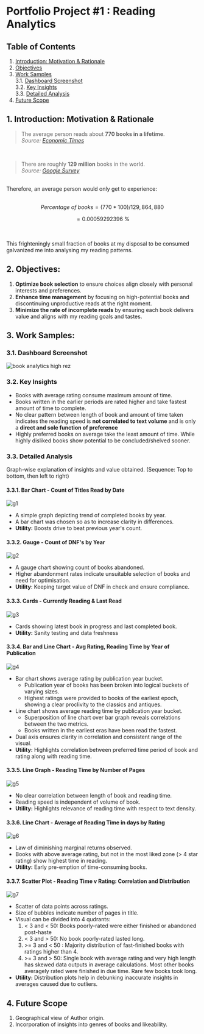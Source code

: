 # Portfolio Project #1 : Reading Analytics  
## Table of Contents

1. [Introduction: Motivation & Rationale](https://github.com/sdspot2034/reading-analytics/blob/main/README.md#1-introduction-motivation--rationale)
2. [Objectives](https://github.com/sdspot2034/reading-analytics/blob/main/README.md#2-objectives)
3. [Work Samples](https://github.com/sdspot2034/reading-analytics/blob/main/README.md#3-work-samples)  
  3.1. [Dashboard Screenshot](https://github.com/sdspot2034/reading-analytics/blob/main/README.md#31-dashboard-screenshot)  
  3.2. [Key Insights](https://github.com/sdspot2034/reading-analytics/blob/main/README.md#32-key-insights)  
  3.3. [Detailed Analysis](https://github.com/sdspot2034/reading-analytics/blob/main/README.md#33-detailed-analysis)
4. [Future Scope](https://github.com/sdspot2034/reading-analytics/blob/main/README.md#4-future-scope)

## 1. Introduction: Motivation & Rationale  
> The average person reads about **770 books in a lifetime**.  
_Source: [Economic Times](https://www.economist.com/graphic-detail/2023/12/22/how-many-books-will-you-read-before-you-die)_

<br>

> There are roughly **129 million** books in the world.  
_Source: [Google Survey](https://booksearch.blogspot.com/2010/08/books-of-world-stand-up-and-be-counted.html)_

<br>
Therefore, an average person would only get to experience:
<br> <br>

```math
Percentage\ of\ books = (770 * 100) / 129,864,880
```
```math
= 0.00059292396\ \%
```
<br> <br>
This frighteningly small fraction of books at my disposal to be consumed galvanized me into analysing my reading patterns.  
## 2. Objectives:
1. **Optimize book selection** to ensure choices align closely with personal interests and preferences.
2. **Enhance time management** by focusing on high-potential books and discontinuing unproductive reads at the right moment.
3. **Minimize the rate of incomplete reads** by ensuring each book delivers value and aligns with my reading goals and tastes.

## 3. Work Samples:
### 3.1. Dashboard Screenshot
![book analytics high rez](https://github.com/user-attachments/assets/fbc0af80-d229-4130-ba17-f18b6ecd5022)


### 3.2. Key Insights
- Books with average rating consume maximum amount of time.
- Books written in the earlier periods are rated higher and take fastest amount of time to complete.
- No clear pattern between length of book and amount of time taken indicates the reading speed is **not correlated to text volume** and is only a **direct and sole function of preference**
- Highly preferred books on average take the least amount of time. While highly disliked books show potential to be concluded/shelved sooner.

### 3.3. Detailed Analysis
Graph-wise explanation of insights and value obtained. (Sequence: Top to bottom, then left to right)
#### 3.3.1. Bar Chart - Count of Titles Read by Date
![g1](https://github.com/user-attachments/assets/34c7b60f-f4b7-4e0c-9fe9-978a3c731efe)
- A simple graph depicting trend of completed books by year.
- A bar chart was chosen so as to increase clarity in differences.
- **Utility:** Boosts drive to beat previous year's count.

#### 3.3.2. Gauge - Count of DNF's by Year
![g2](https://github.com/user-attachments/assets/cfd651a1-0e39-41a1-9631-31789fda2845)
- A gauge chart showing count of books abandoned.
- Higher abandonment rates indicate unsuitable selection of books and need for optimisation.
- **Utility**: Keeping target value of DNF in check and ensure compliance.

#### 3.3.3. Cards - Currently Reading & Last Read
![g3](https://github.com/user-attachments/assets/52e6d8df-644a-46da-9903-832139212fae)
- Cards showing latest book in progress and last completed book.
- **Utility:** Sanity testing and data freshness

#### 3.3.4. Bar and Line Chart - Avg Rating, Reading Time by Year of Publication
![g4](https://github.com/user-attachments/assets/df77099e-7b71-4021-835e-15404b983da4)
- Bar chart shows average rating by publication year bucket.
  - Publication year of books has been broken into logical buckets of varying sizes.
  - Highest ratings were provided to books of the earliest epoch, showing a clear proclivity to the classics and antiques.
- Line chart shows average reading time by publication year bucket.
  - Superposition of line chart over bar graph reveals correlations between the two metrics.
  - Books written in the earliest eras have been read the fastest.
- Dual axis ensures clarity in correlation and consistent range of the visual.
- **Utility:** Highlights correlation between preferred time period of book and rating along with reading time.

#### 3.3.5. Line Graph - Reading Time by Number of Pages
![g5](https://github.com/user-attachments/assets/1a57c3bd-8c10-4e70-ae77-96a12aea8cf5)
- No clear correlation between length of book and reading time.
- Reading speed is independent of volume of book.
- **Utility:** Highlights relevance of reading time with respect to text density.

#### 3.3.6. Line Chart - Average of Reading Time in days by Rating
![g6](https://github.com/user-attachments/assets/d9786e33-0c2c-4ba7-b4bc-581731518ff4)
- Law of diminishing marginal returns observed.
- Books with above average rating, but not in the most liked zone (> 4 star rating) show highest time in reading.
- **Utility:** Early pre-emption of time-consuming books.

#### 3.3.7. Scatter Plot - Reading Time v Rating: Correlation and Distribution
![g7](https://github.com/user-attachments/assets/b3823a0e-64da-44d8-a271-e5d536941ccc)
- Scatter of data points across ratings.
- Size of bubbles indicate number of pages in title.
- Visual can be divided into 4 qudrants:
  1. < 3 and < 50: Books poorly-rated were either finished or abandoned post-haste
  2. < 3 and > 50: No book poorly-rated lasted long.
  3. <span>>=</span> 3 and < 50 : Majority distribution of fast-finished books with ratings higher than 4.
  4. <span>>=</span> 3 and > 50: Single book with average rating and very high length has skewed data outputs in average calculations. Most other books averagely rated were finished in due time. Rare few books took long.
- **Utility:** Distribution plots help in debunking inaccurate insights in averages caused due to outliers.


## 4. Future Scope
1. Geographical view of Author origin.
2. Incorporation of insights into genres of books and likeability.
